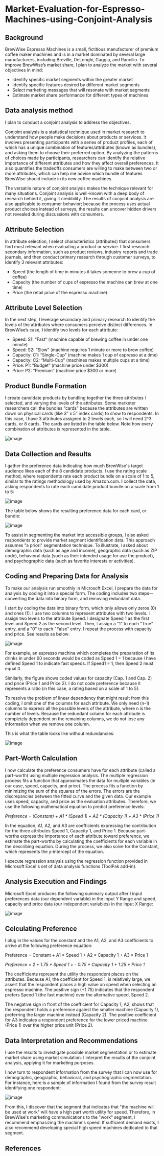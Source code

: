 # Market-Evaluation-for-Espresso-Machines-using-Conjoint-Analysis

## Background

BrewWise Espresso Machines is a small, fictitious manufacturer of premium coffee maker machines and is in a market dominated by several large manufacturers, including Breville, DeLonghi, Gaggia, and Rancilio. To improve BrewWise’s market share, I plan to analyze the market with several objectives in mind:

- Identify specific market segments within the greater market
- Identify specific features desired by different market segments
- Select marketing messages that will resonate with market segments
- Estimate market share performance for different types of machines

## Data analysis method

I plan to conduct a conjoint analysis to address the objectives. 

Conjoint analysis is a statistical technique used in market research to understand how people make decisions about products or services. It involves presenting participants with a series of product profiles, each of which has a unique combination of features/attributes (known as bundles), and asking them to choose their preferred option. By analyzing the patterns of choices made by participants, researchers can identify the relative importance of different attributes and how they affect overall preferences. It also quantifies the tradeoffs consumers are willing to make between two or more attributes, which can help me advise which bundle of features BrewWise should include in its new coffee machines.  

The versatile nature of conjoint analysis makes the technique relevant for many situations. Conjoint analysis is well-known with a deep body of research behind it, giving it credibility. The results of conjoint analysis are also applicable to consumer behavior; because the process uses actual product choices instead of surveys, the results can uncover hidden drivers not revealed during discussions with consumers.

## Attribute Selection

In attribute selection, I select characteristics (attributes) that consumers find most relevant when evaluating a product or service. I first research secondary information, such as product reviews, industry reports and trade journals, and then conduct primary research through customer surveys, to identify 3 relevant attributes:

- Speed (the length of time in minutes it takes someone to brew a cup of coffee)
- Capacity (the number of cups of espresso the machine can brew at one time) 
- Price (the retail price of the espresso machine).

## Attribute Level Selection

In the next step, I leverage secondary and primary research to identify the levels of the attributes where consumers perceive distinct differences. In BrewWise’s case, I identify two levels for each attribute: 

- Speed: S1: “Fast” (machine capable of brewing coffee in under one minute)
- Speed: S2: “Slow” (machine requires 1 minute or more to brew coffee)
- Capacity: C1: “Single-Cup” (machine makes 1 cup of espresso at a time)
- Capacity: C2: “Multi-Cup” (machines makes multiple cups at a time)
- Price: P1: “Budget” (machine price under $300)
- Price: P2: “Premium” (machine price $300 or more)

## Product Bundle Formation

I create candidate products by bundling together the three attributes I selected, and varying the levels of the attributes. Some marketer researchers call the bundles “cards” because the attributes are written down on physical cards (like 3” x 5” index cards) to show to respondents. In this case, I have 3 attributes assigned to 2 levels each, so I will need 2^3 cards, or 8 cards. The cards are listed in the table below. Note how every combination of attributes is represented in the table.

![image](https://user-images.githubusercontent.com/113878059/228981644-307b27da-e1a1-4439-b499-9d9e470e02d9.png)

## Data Collection and Results

I gather the preference data indicating how much BrewWise's target audience likes each of the 8 candidate products. I use the rating scale method, where respondents rate each product bundle on a scale of 1 to 5, similar to the ratings methodology used by Amazon.com. I collect the data, asking respondents to rate each candidate product bundle on a scale from 1 to 5:

![image](https://user-images.githubusercontent.com/113878059/227753897-04d6a695-48ba-4cd1-ac78-268ec4f65bd6.png)

The table below shows the resulting preference data for each card, or bundle:

![image](https://user-images.githubusercontent.com/113878059/228981530-35160004-1870-4561-a1b4-06a02664fd1b.png)

To assist in segmenting the market into accessible groups, I also asked respondents to provide market segment identification data. This approach assumes "a priori" segmentation technique. To illustrate, I asked about demographic data (such as age and income), geographic data (such as ZIP code), behavioral data (such as their intended usage for use the product), and psychographic data (such as favorite interests or activities).

## Coding and Preparing Data for Analysis

To make our analysis run smoothly in Microsoft Excel, I prepare the data for analysis by coding it into a special form. The coding includes two steps--converting the data into binary form, and removing redundant data.

I start by coding the data into binary form, which only allows only zeros (0) and ones (1). I use two columns to represent attributes with two levels. I assign two levels to the attribute Speed. I designate Speed 1 as the first level and Speed 2 as the second level. Then, I assign a "1" to each "True" entry, and a "0" to each "False" entry. I repeat the process with capacity and price. See results as below:

![image](https://user-images.githubusercontent.com/113878059/228728726-35609b91-6b1f-4b6a-8066-d4acde0c18a9.png)

For example, an espresso machine which completes the preparation of its drinks in under 60 seconds would be coded as Speed 1 = 1 because I have defined Speed 1 to indicate fast speeds. If Speed1 = 1, then Speed 2 must equal 0.

Similarly, the figure shows coded values for capacity (Cap. 1 and Cap. 2) and price (Price 1 and Price 2). I do not code preference because it represents a ratio (in this case, a rating based on a scale of 1 to 5).

To resolve the problem of linear dependency that might result from this coding, I omit one of the columns for each attribute. We only need (n-1) columns to express all the possible levels of the attribute, where n is the number of levels. Because the redundant column for each attribute is completely dependent on the remaining columns, we do not lose any information when we remove one column.

This is what the table looks like without redundancies:

![image](https://user-images.githubusercontent.com/113878059/228738238-6747e07c-7366-4d8b-99ae-7087d40f6038.png)

## Part-Worth Calculation

I now calculate the preference consumers have for each attribute (called a part-worth) using multiple regression analysis. The multiple regression
process fits a function that approximates the data for multiple variables (in our case, speed, capacity, and price). The process fits a function by minimizing the sum of the squares of the errors. The errors are the discrepancies between the fitted curve and the given data. Our example uses speed, capacity, and price as the evaluation attributes. Therefore, we use the following mathematical equation to predict preference levels:

*Preference = (Constant) + A1 * (Speed 1) + A2 * (Capacity 1) + A3 * (Price 1)*

In the equation, A1, A2, and A3 are coefficients expressing the contribution for the three attributes Speed 1, Capacity 1, and Price 1. Because part-worths express the importance of each attribute toward preference, we estimate the part-worths by calculating the coefficients for each variable in the describing equation. During the process, we also solve for the Constant, which represents the y-intercept of the equation.

I execute regression analysis using the regression function provided in Microsoft Excel's set of data analysis functions (ToolPak add-in).

## Analysis Execution and Findings

Microsoft Excel produces the following summary output after I input preferences data (our dependent variable) in the Input Y Range and speed, capacity and price data (our independent variables) in the Input X Range:

![image](https://user-images.githubusercontent.com/113878059/228973657-d66f647a-b9de-44eb-8b85-fac37ab422e4.png)

## Celculating Preference 

I plug in the values for the constant and the A1, A2, and A3 coefficients to arrive at the following preference equation:

Preference = Constant + A1 * Speed 1 + A2 * Capacity 1 + A3 * Price 1

*Preference = 2 + 1.75 * Speed 1 + - 0.75 * Capacity 1 + 1.25 * Price 1*

The coefficients represent the utility the respondent places on the attributes. Because A1, the coefficient for Speed 1, is relatively large, we assert that the respondent places a high value on speed when selecting an espresso machine. The positive sign (+1.75) indicates that the respondent prefers Speed 1 (the fast machine) over the alternative speed, Speed 2.

The negative sign in front of the coefficient for Capacity 1, A2, shows that the respondent holds a preference against the smaller machine (Capacity 1), preferring the larger machine instead (Capacity 2). The positive coefficient for A3 indicates a respondent preference for the lower priced machine (Price 1) over the higher price unit (Price 2).

## Data Interpretation and Recommendations

I use the results to investigate possible market segmentation or to estimate market share using market simulation. I interpret the results of the conjoint analysis, applying it for marketing purposes.

I now turn to respondent information from the survey that I can now use for demographic, geographic, behavioral, and psychographic segmentation. For instance, here is a sample of information I found from the survey result identifying one respondent:

![image](https://user-images.githubusercontent.com/113878059/228977273-f10c8fd7-c994-472f-a69d-1ca435b0b72b.png)

From this, I discover that the segment that indicates that "the machine will be used at work" will have a high part worth utility for speed. Therefore, in BrewWise's marketing communications to the "work" segment, I recommend emphasizing the machine's speed. If sufficient demand exists, I also recommend developing special high speed machines dedicated to that segment.

## References


